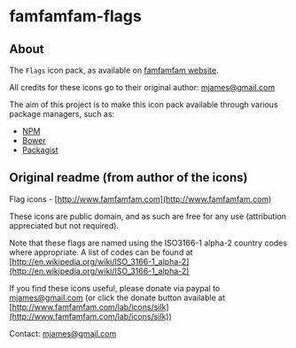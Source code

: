 famfamfam-flags
===============


About
----------

The `Flags` icon pack, as available on [famfamfam website](http://www.famfamfam.com/lab/icons/flags/).

All credits for these icons go to their original author: mjames@gmail.com

The aim of this project is to make this icon pack available through various package managers, such as:

- [NPM](npmjs.org)
- [Bower](http://bower.io)
- [Packagist](https://packagist.org)



Original readme (from author of the icons)
----------

Flag icons - [http://www.famfamfam.com](http://www.famfamfam.com)

These icons are public domain, and as such are free for any use (attribution appreciated but not required).

Note that these flags are named using the ISO3166-1 alpha-2 country codes where appropriate. 
A list of codes can be found at [http://en.wikipedia.org/wiki/ISO_3166-1_alpha-2](http://en.wikipedia.org/wiki/ISO_3166-1_alpha-2)

If you find these icons useful, please donate via paypal to mjames@gmail.com 
(or click the donate button available at [http://www.famfamfam.com/lab/icons/silk](http://www.famfamfam.com/lab/icons/silk))

Contact: mjames@gmail.com



